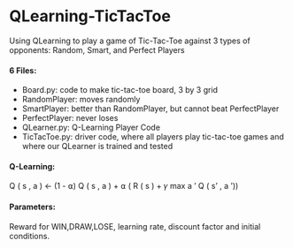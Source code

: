 # QLearning-TicTacToe
Using QLearning to play a game of Tic-Tac-Toe against 3 types of opponents: Random, Smart, and Perfect Players

#### 6 Files:
- Board.py: code to make tic-tac-toe board, 3 by 3 grid
- RandomPlayer: moves randomly
- SmartPlayer: better than RandomPlayer, but cannot beat PerfectPlayer
- PerfectPlayer: never loses
- QLearner.py: Q-Learning Player Code
- TicTacToe.py: driver code, where all players play tic-tac-toe games and where our QLearner is trained and tested

#### Q-Learning:
Q ( s , a ) ← (1 - ⍺) Q ( s , a ) + ⍺ ( R ( s ) + 𝛾 max a ’ Q ( s’ , a ’))

#### Parameters:
Reward for WIN,DRAW,LOSE, learning rate, discount factor and initial conditions.
